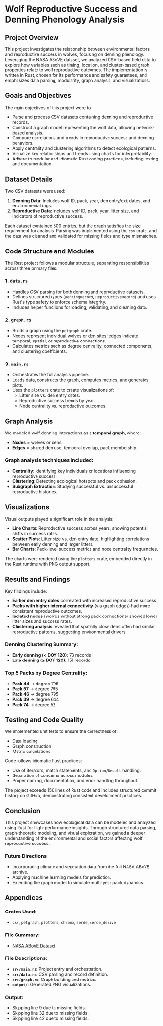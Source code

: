# Wolf Reproductive Success and Denning Phenology Analysis

## Project Overview

This project investigates the relationship between environmental factors and 
reproductive success in wolves, focusing on denning phenology. Leveraging the NASA 
ABoVE dataset, we analyzed CSV-based field data to explore how variables such as 
timing, location, and cluster-based graph properties relate to wolf reproductive 
outcomes. The implementation is written in Rust, chosen for its performance and 
safety guarantees, and emphasizes data parsing, modularity, graph analysis, and 
visualizations.

## Goals and Objectives

The main objectives of this project were to:
- Parse and process CSV datasets containing denning and reproductive records.
- Construct a graph model representing the wolf data, allowing network-based 
analysis.
- Compute correlations and trends in reproductive success and denning behaviors.
- Apply centrality and clustering algorithms to detect ecological patterns.
- Visualize key relationships and trends using charts for interpretability.
- Adhere to modular and idiomatic Rust coding practices, including testing and 
documentation.

## Dataset Details

Two CSV datasets were used:
1. **Denning Data**: Includes wolf ID, pack, year, den entry/exit dates, and 
environmental tags.
2. **Reproductive Data**: Includes wolf ID, pack, year, litter size, and indicators 
of reproductive success.

Each dataset contained 500 entries, but the graph satisfies the size requirement 
for analysis. Parsing was implemented using the `csv` crate, and the data was 
cleaned and validated for missing fields and type mismatches.

## Code Structure and Modules

The Rust project follows a modular structure, separating responsibilities across 
three primary files:

### 1. **`data.rs`**
- Handles CSV parsing for both denning and reproductive datasets.
- Defines structured types (`DenningRecord`, `ReproductiveRecord`) and uses Rust's 
type safety to enforce schema integrity.
- Includes helper functions for loading, validating, and cleaning data.

### 2. **`graph.rs`**
- Builds a graph using the `petgraph` crate.
- Nodes represent individual wolves or den sites; edges indicate temporal, spatial, 
or reproductive connections.
- Calculates metrics such as degree centrality, connected components, and 
clustering coefficients.

### 3. **`main.rs`**
- Orchestrates the full analysis pipeline.
- Loads data, constructs the graph, computes metrics, and generates plots.
- Uses the `plotters` crate to create visualizations of:
  - Litter size vs. den entry dates.
  - Reproductive success trends by year.
  - Node centrality vs. reproductive outcomes.

## Graph Analysis

We modeled wolf denning interactions as a **temporal graph**, where:
- **Nodes** = wolves or dens.
- **Edges** = shared den use, temporal overlap, pack membership.

### Graph analysis techniques included:
- **Centrality**: Identifying key individuals or locations influencing reproductive 
success.
- **Clustering**: Detecting ecological hotspots and pack cohesion.
- **Subgraph Extraction**: Studying successful vs. unsuccessful reproductive 
histories.

## Visualizations

Visual outputs played a significant role in the analysis:
- **Line Charts**: Reproductive success across years, showing potential shifts in 
success rates.
- **Scatter Plots**: Litter size vs. den entry date, highlighting correlations 
between early denning and larger litters.
- **Bar Charts**: Pack-level success metrics and node centrality frequencies.

The charts were rendered using the `plotters` crate, embedded directly in the Rust 
runtime with PNG output support.

## Results and Findings

Key findings include:
- **Earlier den entry dates** correlated with increased reproductive success.
- **Packs with higher internal connectivity** (via graph edges) had more consistent 
reproductive outcomes.
- **Isolated nodes** (wolves without strong pack connections) showed lower litter 
sizes and success rates.
- **Clustering analysis** revealed that spatially close dens often had similar 
reproductive patterns, suggesting environmental drivers.

### **Denning Clustering Summary**:
- **Early denning (< DOY 120)**: 73 records
- **Late denning (≥ DOY 120)**: 151 records

### **Top 5 Packs by Degree Centrality**:
- **Pack 44** → degree 795
- **Pack 57** → degree 795
- **Pack 46** → degree 795
- **Pack 39** → degree 644
- **Pack 74** → degree 52

## Testing and Code Quality

We implemented unit tests to ensure the correctness of:
- Data loading
- Graph construction
- Metric calculations

Code follows idiomatic Rust practices:
- Use of iterators, match statements, and `Option/Result` handling.
- Separation of concerns across modules.
- Proper naming, documentation, and error handling throughout.

The project exceeds 150 lines of Rust code and includes structured commit history 
on GitHub, demonstrating consistent development practices.

## Conclusion

This project showcases how ecological data can be modeled and analyzed using Rust 
for high-performance insights. Through structured data parsing, graph-theoretic 
modeling, and visual exploration, we gained a deeper understanding of the 
environmental and social factors affecting wolf reproductive success.

### Future Directions
- Incorporating climate and vegetation data from the full NASA ABoVE archive.
- Applying machine learning models for prediction.
- Extending the graph model to simulate multi-year pack dynamics.

## Appendices

### **Crates Used**:
- `csv`, `petgraph`, `plotters`, `chrono`, `serde`, `serde_derive`

### **File Summary**:
- [NASA ABoVE 
Dataset](https://search.earthdata.nasa.gov/search/granules?p=C2143401778-ORNL_CLOUD&pg[0][v]=f&pg[0][gsk]=-start_date&g=G2143902954-ORNL_CLOUD&tl=1229255999.5!5!!&fsm0=Animals/Vertebrates&fst0=Biological%20Classification&lat=56.07421875&long=-100.546875)

### **File Descriptions**:
- **`src/main.rs`**: Project entry and orchestration.
- **`src/data.rs`**: CSV parsing and record definition.
- **`src/graph.rs`**: Graph building and metrics.
- **`output/`**: Generated PNG visualizations.

### **Output**:
- Skipping line 9 due to missing fields.
- Skipping line 32 due to missing fields.
- Skipping line 42 due to missing fields.



